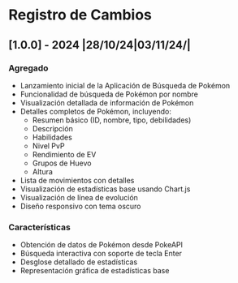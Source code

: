 # Registro de Cambios

## [1.0.0] - 2024 |28/10/24|03/11/24/|
### Agregado
- Lanzamiento inicial de la Aplicación de Búsqueda de Pokémon
- Funcionalidad de búsqueda de Pokémon por nombre
- Visualización detallada de información de Pokémon
- Detalles completos de Pokémon, incluyendo:
  - Resumen básico (ID, nombre, tipo, debilidades)
  - Descripción
  - Habilidades
  - Nivel PvP
  - Rendimiento de EV
  - Grupos de Huevo
  - Altura
- Lista de movimientos con detalles
- Visualización de estadísticas base usando Chart.js
- Visualización de línea de evolución
- Diseño responsivo con tema oscuro

### Características
- Obtención de datos de Pokémon desde PokeAPI
- Búsqueda interactiva con soporte de tecla Enter
- Desglose detallado de estadísticas
- Representación gráfica de estadísticas base